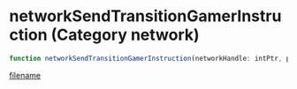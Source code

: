 # networkSendTransitionGamerInstruction (Category network)

```js
function networkSendTransitionGamerInstruction(networkHandle: intPtr, p1: string, p2: int, p3: int, p4: boolean): Array
```

[filename](networkSendTransitionGamerInstruction_m.md ':include')
